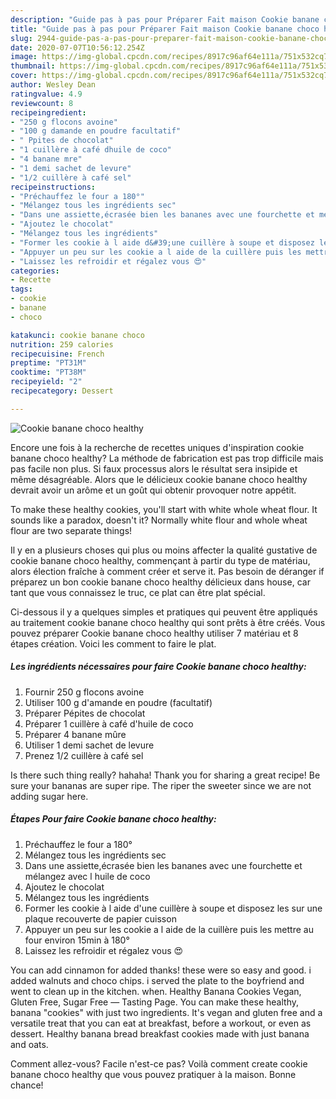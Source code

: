 ```yaml
---
description: "Guide pas à pas pour Préparer Fait maison Cookie banane choco healthy"
title: "Guide pas à pas pour Préparer Fait maison Cookie banane choco healthy"
slug: 2944-guide-pas-a-pas-pour-preparer-fait-maison-cookie-banane-choco-healthy
date: 2020-07-07T10:56:12.254Z
image: https://img-global.cpcdn.com/recipes/8917c96af64e111a/751x532cq70/cookie-banane-choco-healthy-photo-principale-de-la-recette.jpg
thumbnail: https://img-global.cpcdn.com/recipes/8917c96af64e111a/751x532cq70/cookie-banane-choco-healthy-photo-principale-de-la-recette.jpg
cover: https://img-global.cpcdn.com/recipes/8917c96af64e111a/751x532cq70/cookie-banane-choco-healthy-photo-principale-de-la-recette.jpg
author: Wesley Dean
ratingvalue: 4.9
reviewcount: 8
recipeingredient:
- "250 g flocons avoine"
- "100 g damande en poudre facultatif"
- " Ppites de chocolat"
- "1 cuillère à café dhuile de coco"
- "4 banane mre"
- "1 demi sachet de levure"
- "1/2 cuillère à café sel"
recipeinstructions:
- "Préchauffez le four a 180°"
- "Mélangez tous les ingrédients sec"
- "Dans une assiette,écrasée bien les bananes avec une fourchette et mélangez avec l huile de coco"
- "Ajoutez le chocolat"
- "Mélangez tous les ingrédients"
- "Former les cookie à l aide d&#39;une cuillère à soupe et disposez les sur une plaque recouverte de papier cuisson"
- "Appuyer un peu sur les cookie a l aide de la cuillère puis les mettre au four environ 15min à 180°"
- "Laissez les refroidir et régalez vous 😍"
categories:
- Recette
tags:
- cookie
- banane
- choco

katakunci: cookie banane choco 
nutrition: 259 calories
recipecuisine: French
preptime: "PT31M"
cooktime: "PT38M"
recipeyield: "2"
recipecategory: Dessert

---
```



![Cookie banane choco healthy](https://img-global.cpcdn.com/recipes/8917c96af64e111a/751x532cq70/cookie-banane-choco-healthy-photo-principale-de-la-recette.jpg)

Encore une fois à la recherche de recettes uniques d'inspiration cookie banane choco healthy? La méthode de fabrication est pas trop difficile mais pas facile non plus. Si faux processus alors le résultat sera insipide et même désagréable. Alors que le délicieux cookie banane choco healthy devrait avoir un arôme et un goût qui obtenir provoquer notre appétit.

To make these healthy cookies, you&#39;ll start with white whole wheat flour. It sounds like a paradox, doesn&#39;t it? Normally white flour and whole wheat flour are two separate things!

Il y en a plusieurs choses qui plus ou moins affecter la qualité gustative de cookie banane choco healthy, commençant à partir du type de matériau, alors élection fraîche à comment créer et serve it. Pas besoin de déranger if préparez un bon cookie banane choco healthy délicieux dans house, car tant que vous connaissez le truc, ce plat can être plat spécial.


Ci-dessous il y a quelques simples et pratiques qui peuvent être appliqués au traitement cookie banane choco healthy qui sont prêts à être créés. Vous pouvez préparer Cookie banane choco healthy utiliser 7 matériau et 8 étapes création. Voici les comment to faire le plat.

<!--inarticleads1-->

##### Les ingrédients nécessaires pour faire Cookie banane choco healthy:

1. Fournir 250 g flocons avoine
1. Utiliser 100 g d&#39;amande en poudre (facultatif)
1. Préparer  Pépites de chocolat
1. Préparer 1 cuillère à café d&#39;huile de coco
1. Préparer 4 banane mûre
1. Utiliser 1 demi sachet de levure
1. Prenez 1/2 cuillère à café sel


Is there such thing really? hahaha! Thank you for sharing a great recipe! Be sure your bananas are super ripe. The riper the sweeter since we are not adding sugar here. 

<!--inarticleads2-->

##### Étapes Pour faire Cookie banane choco healthy:

1. Préchauffez le four a 180°
1. Mélangez tous les ingrédients sec
1. Dans une assiette,écrasée bien les bananes avec une fourchette et mélangez avec l huile de coco
1. Ajoutez le chocolat
1. Mélangez tous les ingrédients
1. Former les cookie à l aide d&#39;une cuillère à soupe et disposez les sur une plaque recouverte de papier cuisson
1. Appuyer un peu sur les cookie a l aide de la cuillère puis les mettre au four environ 15min à 180°
1. Laissez les refroidir et régalez vous 😍


You can add cinnamon for added thanks! these were so easy and good. i added walnuts and choco chips. i served the plate to the boyfriend and went to clean up in the kitchen. when. Healthy Banana Cookies Vegan, Gluten Free, Sugar Free — Tasting Page. You can make these healthy, banana &#34;cookies&#34; with just two ingredients. It&#39;s vegan and gluten free and a versatile treat that you can eat at breakfast, before a workout, or even as dessert. Healthy banana bread breakfast cookies made with just banana and oats. 


Comment allez-vous? Facile n'est-ce pas? Voilà comment create cookie banane choco healthy que vous pouvez pratiquer à la maison. Bonne chance!
